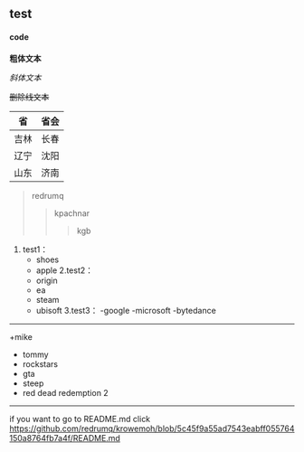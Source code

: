 ## test
#### code


**粗体文本**

*斜体文本*

~~删除线文本~~


| 省   | 省会  |
|  ----  | ----  |
| 吉林  | 长春 |
| 辽宁  | 沈阳 |
| 山东  |  济南|





>redrumq
> > kpachnar
> > > kgb




1. test1：
    - shoes
    - apple
2.test2：
    - origin
    - ea
    - steam
    - ubisoft
3.test3：
    -google
    -microsoft
    -bytedance
    
    
    
  ---
  
    
+mike
+ tommy
+ rockstars
+ gta
+ steep
+ red dead redemption 2

---


if you want to go to README.md
click https://github.com/redrumq/krowemoh/blob/5c45f9a55ad7543eabff055764150a8764fb7a4f/README.md
